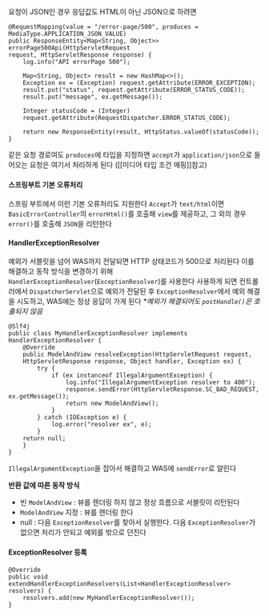 요청이 JSON인 경우 응답값도 HTML이 아닌 JSON으로 하려면
```
@RequestMapping(value = "/error-page/500", produces = MediaType.APPLICATION_JSON_VALUE)
public ResponseEntity<Map<String, Object>> errorPage500Api(HttpServletRequest
request, HttpServletResponse response) {
	log.info("API errorPage 500");
	
	Map<String, Object> result = new HashMap<>();
	Exception ex = (Exception) request.getAttribute(ERROR_EXCEPTION);
	result.put("status", request.getAttribute(ERROR_STATUS_CODE));
	result.put("message", ex.getMessage());
	
	Integer statusCode = (Integer)
	request.getAttribute(RequestDispatcher.ERROR_STATUS_CODE);
	
	return new ResponseEntity(result, HttpStatus.valueOf(statusCode));
}
```
같은 요청 경로여도 `produces`에 타입을 지정하면 `accept`가 `application/json`으로 들어오는 요청은 여기서 처리하게 된다 ([[미디어 타입 조건 매핑]]참고)

#### 스프링부트 기본 오류처리
스프링 부트에서 이런 기본 오류처리도 지원한다
`Accept`가 `text/html`이면 `BasicErrorController`의 `errorHtml()`를 호출해 `view`를 제공하고, 그 외의 경우 `error()`를 호출해 `JSON`을 리턴한다

#### HandlerExceptionResolver
예외가 서블릿을 넘어 WAS까지 전달되면 HTTP 상태코드가 500으로 처리된다
이를 해결하고 동작 방식을 변경하기 위해 `HandlerExceptionResolver`(`ExceptionResolver`)를 사용한다
사용하게 되면 컨트롤러에서 `DispatcherServlet`으로 예외가 전달된 후 `ExceptionResolver`에서 예외 해결을 시도하고, WAS에는 정상 응답이 가게 된다
*\*예외가 해결되어도 `postHandle()`은 호출되지 않음*

```
@Slf4j
public class MyHandlerExceptionResolver implements HandlerExceptionResolver {
	@Override
	public ModelAndView resolveException(HttpServletRequest request,
	HttpServletResponse response, Object handler, Exception ex) {
		try {
			if (ex instanceof IllegalArgumentException) {
				log.info("IllegalArgumentException resolver to 400");
				response.sendError(HttpServletResponse.SC_BAD_REQUEST, ex.getMessage());
				return new ModelAndView();
			}
		} catch (IOException e) {
			log.error("resolver ex", e);
		}
	return null;
	}
}
```
`IllegalArgumentException`을 잡아서 해결하고 WAS에 `sendError`로 알린다

**반환 값에 따른 동작 방식**
- 빈 `ModelAndView` : 뷰를 렌더링 하지 않고 정상 흐름으로 서블릿이 리턴된다
- `ModelAndView` 지정 : 뷰를 렌더링 한다
- null : 다음 `ExceptionResolver`를 찾아서 실행한다. 다음 `ExceptionResolver`가 없으면 처리가 안되고 예외를 밖으로 던진다


#### ExceptionResolver 등록
```
@Override
public void extendHandlerExceptionResolvers(List<HandlerExceptionResolver>
resolvers) {
	resolvers.add(new MyHandlerExceptionResolver());
}
```




